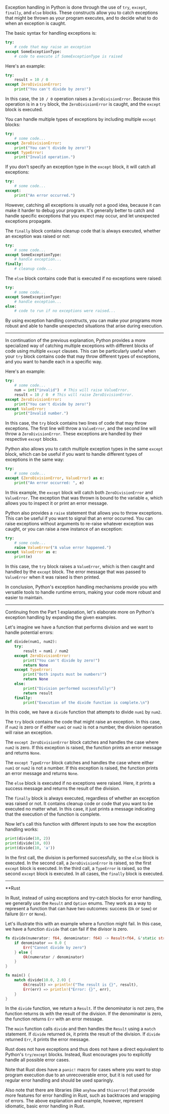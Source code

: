 Exception handling in Python is done through the use of `try`, `except`, `finally`, and `else` blocks. These constructs allow you to catch exceptions that might be thrown as your program executes, and to decide what to do when an exception is caught.

The basic syntax for handling exceptions is:

```python
try:
    # code that may raise an exception
except SomeExceptionType:
    # code to execute if SomeExceptionType is raised
```

Here's an example:

```python
try:
    result = 10 / 0
except ZeroDivisionError:
    print("You can't divide by zero!")
```

In this case, the `10 / 0` operation raises a `ZeroDivisionError`. Because this operation is in a `try` block, the `ZeroDivisionError` is caught, and the `except` block is executed.

You can handle multiple types of exceptions by including multiple `except` blocks:

```python
try:
    # some code...
except ZeroDivisionError:
    print("You can't divide by zero!")
except TypeError:
    print("Invalid operation.")
```

If you don't specify an exception type in the `except` block, it will catch all exceptions:

```python
try:
    # some code...
except:
    print("An error occurred.")
```

However, catching all exceptions is usually not a good idea, because it can make it harder to debug your program. It's generally better to catch and handle specific exceptions that you expect may occur, and let unexpected exceptions propagate.

The `finally` block contains cleanup code that is always executed, whether an exception was raised or not:

```python
try:
    # some code...
except SomeExceptionType:
    # handle exception...
finally:
    # cleanup code...
```

The `else` block contains code that is executed if no exceptions were raised:

```python
try:
    # some code...
except SomeExceptionType:
    # handle exception...
else:
    # code to run if no exceptions were raised...
```

By using exception handling constructs, you can make your programs more robust and able to handle unexpected situations that arise during execution.

---
In continuation of the previous explanation, Python provides a more specialized way of catching multiple exceptions with different blocks of code using multiple `except` clauses. This can be particularly useful when your `try` block contains code that may throw different types of exceptions, and you want to handle each in a specific way.

Here's an example:

```python
try:
    # some code...
    num = int("invalid")  # This will raise ValueError.
    result = 10 / 0  # This will raise ZeroDivisionError.
except ZeroDivisionError:
    print("You can't divide by zero!")
except ValueError:
    print("Invalid number.")
```

In this case, the `try` block contains two lines of code that may throw exceptions. The first line will throw a `ValueError`, and the second line will throw a `ZeroDivisionError`. These exceptions are handled by their respective `except` blocks.

Python also allows you to catch multiple exception types in the same `except` block, which can be useful if you want to handle different types of exceptions in the same way:

```python
try:
    # some code...
except (ZeroDivisionError, ValueError) as e:
    print("An error occurred: ", e)
```

In this example, the `except` block will catch both `ZeroDivisionError` and `ValueError`. The exception that was thrown is bound to the variable `e`, which allows you to inspect it or print an error message.

Python also provides a `raise` statement that allows you to throw exceptions. This can be useful if you want to signal that an error occurred. You can raise exceptions without arguments to re-raise whatever exception was caught, or you can raise a new instance of an exception:

```python
try:
    # some code...
    raise ValueError("A value error happened.")
except ValueError as e:
    print(e)
```

In this case, the `try` block raises a `ValueError`, which is then caught and handled by the `except` block. The error message that was passed to `ValueError` when it was raised is then printed.

In conclusion, Python's exception handling mechanisms provide you with versatile tools to handle runtime errors, making your code more robust and easier to maintain.

---
Continuing from the Part 1 explanation, let's elaborate more on Python's exception handling by expanding the given examples.

Let's imagine we have a function that performs division and we want to handle potential errors:

```python
def divide(num1, num2):
    try:
        result = num1 / num2
    except ZeroDivisionError:
        print("You can't divide by zero!")
        return None
    except TypeError:
        print("Both inputs must be numbers!")
        return None
    else:
        print("Division performed successfully!")
        return result
    finally:
        print("Execution of the divide function is complete.\n")
```
In this code, we have a `divide` function that attempts to divide `num1` by `num2`.

The `try` block contains the code that might raise an exception. In this case, if `num2` is zero or if either `num1` or `num2` is not a number, the division operation will raise an exception.

The `except ZeroDivisionError` block catches and handles the case where `num2` is zero. If this exception is raised, the function prints an error message and returns `None`.

The `except TypeError` block catches and handles the case where either `num1` or `num2` is not a number. If this exception is raised, the function prints an error message and returns `None`.

The `else` block is executed if no exceptions were raised. Here, it prints a success message and returns the result of the division.

The `finally` block is always executed, regardless of whether an exception was raised or not. It contains cleanup code or code that you want to be executed no matter what. In this case, it just prints a message indicating that the execution of the function is complete.

Now let's call this function with different inputs to see how the exception handling works:

```python
print(divide(10, 2))
print(divide(10, 0))
print(divide(10, 'a'))
```
In the first call, the division is performed successfully, so the `else` block is executed. In the second call, a `ZeroDivisionError` is raised, so the first `except` block is executed. In the third call, a `TypeError` is raised, so the second `except` block is executed. In all cases, the `finally` block is executed.


---

**Rust

In Rust, instead of using exceptions and try-catch blocks for error handling, we generally use the `Result` and `Option` enums. They work as a way to represent a function that can have two outcomes: success (`Ok` or `Some`) or failure (`Err` or `None`).

Let's illustrate this with an example where a function might fail. In this case, we have a function `divide` that can fail if the divisor is zero.

```rust
fn divide(numerator: f64, denominator: f64) -> Result<f64, &'static str> {
    if denominator == 0.0 {
        Err("Cannot divide by zero")
    } else {
        Ok(numerator / denominator)
    }
}

fn main() {
    match divide(10.0, 2.0) {
        Ok(result) => println!("The result is {}", result),
        Err(err) => println!("Error: {}", err),
    }
}
```

In the `divide` function, we return a `Result`. If the denominator is not zero, the function returns `Ok` with the result of the division. If the denominator is zero, the function returns `Err` with an error message.

The `main` function calls `divide` and then handles the `Result` using a `match` statement. If `divide` returned `Ok`, it prints the result of the division. If `divide` returned `Err`, it prints the error message.

Rust does not have exceptions and thus does not have a direct equivalent to Python's `try/except` blocks. Instead, Rust encourages you to explicitly handle all possible error cases.

Note that Rust does have a `panic!` macro for cases where you want to stop program execution due to an unrecoverable error, but it is not used for regular error handling and should be used sparingly.

Also note that there are libraries (like `anyhow` and `thiserror`) that provide more features for error handling in Rust, such as backtraces and wrapping of errors. The above explanation and example, however, represent idiomatic, basic error handling in Rust.